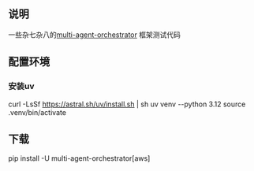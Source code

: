 ## 说明
一些杂七杂八的[multi-agent-orchestrator](https://github.com/awslabs/multi-agent-orchestrator) 框架测试代码

## 配置环境
### 安装uv
curl -LsSf https://astral.sh/uv/install.sh | sh
uv venv --python 3.12
source .venv/bin/activate
### 

## 下载
pip install -U multi-agent-orchestrator[aws]

